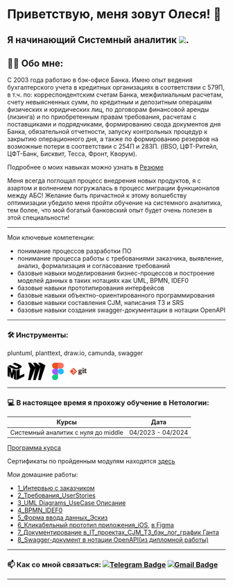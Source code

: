 # Приветствую, меня зовут Олеся! 👋

Я начинающий **Системный аналитик** <img src="https://media.giphy.com/media/WUlplcMpOCEmTGBtBW/giphy.gif" width="30px">.
---
## :woman_technologist: Обо мне:

С 2003 года работаю в бэк-офисе Банка. 
Имею опыт ведения бухгалтерского учета в кредитных организациях в соответствии с 579П, в т.ч. по: корреспондентским счетам Банка, межфилиальным расчетам, счету невыясненных сумм, по кредитным и депозитным операциям физических и юридических лиц, по договорам финансовой аренды (лизинга) и по приобретенным правам требования, расчетам с поставщиками и подрядчиками, формированию свода документов дня Банка, обязательной отчетности, запуску контрольных процедур к закрытию операционного дня,
а также по формированию резервов на возможные потери в соответствии с 254П и 283П. 
(IBSO, ЦФТ-Ритейл, ЦФТ-Банк, Бисквит, Тесса, Фронт, Кворум).

Подробнее о моих навыках можно узнать в [Резюме](https://github.com/OlesyaSbytova/Portfolio/blob/main/%D0%A0%D0%B5%D0%B7%D1%8E%D0%BC%D0%B5_%D0%A1%D0%B1%D1%8B%D1%82%D0%BE%D0%B2%D0%B0%20%D0%9E.%D0%92._%D0%A1%D0%90_%D0%A6%D0%A4%D0%A2.pdf)

Меня всегда поглощал процесс внедрения новых продуктов, я с азартом и волнением погружалась в процесс миграции функционалов между АБС!
Желание быть причастной к этому волшебству оптимизации убедило меня пройти обучение на системного аналитика, тем более, что мой богатый банковский опыт будет очень полезен в этой специальности!

---

Мои ключевые компетенции:
- понимание процессов разработки ПО
- понимание процесса работы с требованиями заказчика, выявление, анализ, формализация и согласование требований
- базовые навыки моделирования бизнес-процессов и построение моделей данных в таких нотациях как UML, BPMN, IDEF0
- базовые навыки прототипирования интерфейсов
- базовые навыки объектно-ориентированного программирования
- базовые навыки составления CJM, написания ТЗ и SRS
- базовые навыки создания swagger-документации в нотации OpenAPI

---

### 🛠 Инструменты:

<div>
pluntuml, planttext, draw.io, camunda, swagger  
  
  <img src="https://github.com/OlesyaSbytova/Portfolio/blob/main/readme-img/uml.svg" title="uml" alt="uml" width="40" height="40"/>&nbsp;
  <img src="https://github.com/OlesyaSbytova/Portfolio/blob/main/readme-img/miro.svg" title="miro" alt="miro" width="40" height="40"/>&nbsp;
  <img src="https://github.com/devicons/devicon/blob/master/icons/figma/figma-original.svg" title="figma" alt="figma" width="40" height="40"/>&nbsp;
  <img src="https://github.com/devicons/devicon/blob/master/icons/git/git-original-wordmark.svg" title="Git" alt="Git" width="40" height="40"/>&nbsp;

</div>

---

### 💻 В настоящее время я прохожу обучение в Нетологии:

| Курсы                                                           | Дата              |
| ----------------------------------------------------------------| :---------------: |
| Системный аналитик с нуля до middle                             | 04/2023 - 04/2024 |

[Программа курса](https://github.com/OlesyaSbytova/Portfolio/blob/main/Certificates/%D0%9F%D1%80%D0%BE%D0%B3%D1%80%D0%B0%D0%BC%D0%BC%D0%B0%20%D0%BE%D0%B1%D1%83%D1%87%D0%B5%D0%BD%D0%B8%D1%8F_SystemAnalyst_middle.pdf)

Сертификаты по пройденным модулям находятся [здесь](https://github.com/OlesyaSbytova/Portfolio/tree/main/Certificates)                    

Мои домашние работы:
- [1_Интервью с заказчиком](https://github.com/OlesyaSbytova/Portfolio/blob/main/%D0%97%D0%B0%D0%B4%D0%B0%D0%BD%D0%B8%D1%8F/1_%D0%98%D0%BD%D1%82%D0%B5%D1%80%D0%B2%D1%8C%D1%8E%20%D1%81%20%D0%B7%D0%B0%D0%BA%D0%B0%D0%B7%D1%87%D0%B8%D0%BA%D0%BE%D0%BC_Miro.pdf)
- [2_Требования_UserStories](https://github.com/OlesyaSbytova/Portfolio/blob/main/%D0%97%D0%B0%D0%B4%D0%B0%D0%BD%D0%B8%D1%8F/2_%D0%A2%D1%80%D0%B5%D0%B1%D0%BE%D0%B2%D0%B0%D0%BD%D0%B8%D1%8F_UserStories.pdf)
- [3_UML Diagrams_UseCase Описание](https://view.officeapps.live.com/op/view.aspx?src=https%3A%2F%2Fraw.githubusercontent.com%2FOlesyaSbytova%2FPortfolio%2Fmain%2F%25D0%2597%25D0%25B0%25D0%25B4%25D0%25B0%25D0%25BD%25D0%25B8%25D1%258F%2F3_UML_ActivityPluntuml_ClassPlanttext_UseCase_draw.io_UseCase%25D0%259E%25D0%25BF%25D0%25B8%25D1%2581%25D0%25B0%25D0%25BD%25D0%25B8%25D0%25B5.docx&wdOrigin=BROWSELINK)
- [4_BPMN_IDEF0](https://view.officeapps.live.com/op/view.aspx?src=https%3A%2F%2Fraw.githubusercontent.com%2FOlesyaSbytova%2FPortfolio%2Fmain%2F%25D0%2597%25D0%25B0%25D0%25B4%25D0%25B0%25D0%25BD%25D0%25B8%25D1%258F%2F4_BPMN_IDEF0_draw.io_camunda.docx&wdOrigin=BROWSELINK)
- [5_Форма ввода данных_Эскиз](https://github.com/OlesyaSbytova/Portfolio/blob/main/%D0%97%D0%B0%D0%B4%D0%B0%D0%BD%D0%B8%D1%8F/5_%D0%A4%D0%BE%D1%80%D0%BC%D0%B0%20%D0%B2%D0%B2%D0%BE%D0%B4%D0%B0%20%D0%B4%D0%B0%D0%BD%D0%BD%D1%8B%D1%85_%D0%AD%D1%81%D0%BA%D0%B8%D0%B7_Miro.pdf)
- [6_Кликабельный прототип приложения_iOS](https://github.com/OlesyaSbytova/Portfolio/blob/main/%D0%97%D0%B0%D0%B4%D0%B0%D0%BD%D0%B8%D1%8F/6_Figma_%D0%BA%D0%BB%D0%B8%D0%BA%D0%B0%D0%B1%D0%B5%D0%BB%D1%8C%D0%BD%D1%8B%D0%B9_%D0%BF%D1%80%D0%BE%D1%82%D0%BE%D1%82%D0%B8%D0%BF_%D0%BF%D1%80%D0%B8%D0%BB%D0%BE%D0%B6%D0%B5%D0%BD%D0%B8%D1%8F_iOS.pdf), [в Figma](https://www.figma.com/file/U16T55JPZFw2C6RfSKqgsE/Figma-II?type=design&node-id=0-1&mode=design&t=7uSZxmOmQvOCa5wS-0)
- [7_Документирование в_IT_проектах_CJM_ТЗ_бэк_лог_график Ганта](https://view.officeapps.live.com/op/view.aspx?src=https%3A%2F%2Fraw.githubusercontent.com%2FOlesyaSbytova%2FPortfolio%2Fmain%2F%25D0%2597%25D0%25B0%25D0%25B4%25D0%25B0%25D0%25BD%25D0%25B8%25D1%258F%2F7_%25D0%2594%25D0%25BE%25D0%25BA%25D1%2583%25D0%25BC%25D0%25B5%25D0%25BD%25D1%2582%25D0%25B8%25D1%2580%25D0%25BE%25D0%25B2%25D0%25B0%25D0%25BD%25D0%25B8%25D0%25B5%2520%25D0%25B2_IT_%25D0%25BF%25D1%2580%25D0%25BE%25D0%25B5%25D0%25BA%25D1%2582%25D0%25B0%25D1%2585_CJM_%25D0%25A2%25D0%2597_%25D0%25B1%25D1%258D%25D0%25BA_%25D0%25BB%25D0%25BE%25D0%25B3_%25D0%25B3%25D1%2580%25D0%25B0%25D1%2584%25D0%25B8%25D0%25BA%2520%25D0%2593%25D0%25B0%25D0%25BD%25D1%2582%25D0%25B0.docx&wdOrigin=BROWSELINK)
- [8_Swagger-документ в нотации OpenAPI(из дипломной работы)](https://app.swaggerhub.com/apis/SBITOVALESYA_1/Diplom/1.0.0)
---
### :mailbox: Как со мной связаться: [![Telegram Badge](https://img.shields.io/badge/-OlesyaSbytova-blue?style=flat&logo=Telegram&logoColor=white)](https://t.me/f1llzzz) [![Gmail Badge](https://img.shields.io/badge/-Gmail-red?style=flat&logo=Gmail&logoColor=white)](mailto:sbitovalesya@gmail.com)
---

